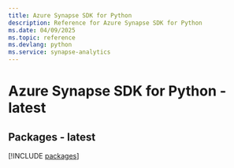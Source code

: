 ```yaml
---
title: Azure Synapse SDK for Python
description: Reference for Azure Synapse SDK for Python
ms.date: 04/09/2025
ms.topic: reference
ms.devlang: python
ms.service: synapse-analytics
---
```

# Azure Synapse SDK for Python - latest
## Packages - latest
[!INCLUDE [packages](synapse-index.md)]
